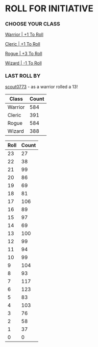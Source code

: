 # ROLL FOR INITIATIVE
### CHOOSE YOUR CLASS

[Warrior | +1 To Roll](https://github.com/benjaminsampica/benjaminsampica/issues/new?title=roll%7Cwarrior&body=Just+click+%27Submit+new+issue%27.)

[Cleric | +1 To Roll](https://github.com/benjaminsampica/benjaminsampica/issues/new?title=roll%7Ccleric&body=Just+click+%27Submit+new+issue%27.)

[Rogue | +3 To Roll](https://github.com/benjaminsampica/benjaminsampica/issues/new?title=roll%7Crogue&body=Just+click+%27Submit+new+issue%27.)

[Wizard | -1 To Roll](https://github.com/benjaminsampica/benjaminsampica/issues/new?title=roll%7Cwizard&body=Just+click+%27Submit+new+issue%27.)
### LAST ROLL BY
[scout0773](https://www.github.com/scout0773) - as a warrior rolled a 13!

|Class|Count|
|-|-|
|Warrior|584|
|Cleric|391|
|Rogue|584|
|Wizard|388|

|Roll|Count|
|-|-|
|23|27
|22|38
|21|99
|20|86
|19|69
|18|81
|17|106
|16|89
|15|97
|14|69
|13|100
|12|99
|11|94
|10|99
|9|104
|8|93
|7|117
|6|123
|5|83
|4|103
|3|76
|2|58
|1|37
|0|0
